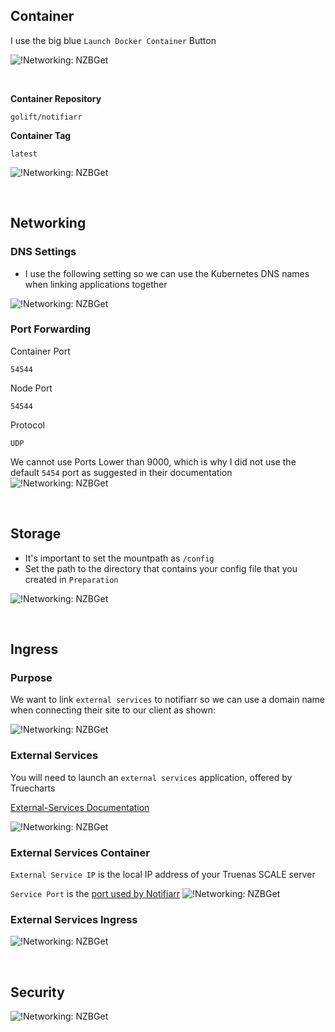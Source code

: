 ## Container

I use the big blue `Launch Docker Container` Button

![!Networking: NZBGet](images/launch-docker-image.png)

<br />

**Container Repository**

```
golift/notifiarr
```

**Container Tag**

```
latest
```

![!Networking: NZBGet](images/container.png)

<br />

## Networking

### DNS Settings

- I use the following setting so we can use the Kubernetes DNS names when linking applications together

![!Networking: NZBGet](images/networking.png)


### Port Forwarding

Container Port
```
54544
```
Node Port 
```
54544
```

Protocol
```
UDP
```
We cannot use Ports Lower than 9000, which is why I did not use the default `5454` port as suggested in their documentation
![!Networking: NZBGet](images/networking1.png)


<br />

## Storage

- It's important to set the mountpath as `/config`
- Set the path to the directory that contains your config file that you created in `Preparation`

![!Networking: NZBGet](images/storage_config.png)


<br />

## Ingress

### Purpose

We want to link `external services` to notifiarr so we can use a domain name when connecting their site to our client as shown:

![!Networking: NZBGet](images/networking_site.png)

### External Services

You will need to launch an `external services` application, offered by Truecharts

[External-Services Documentation](https://truecharts.org/manual/Quick-Start%20Guides/11-external-services/)

![!Networking: NZBGet](images/ingress.png)

### External Services Container

`External Service IP` is the local IP address of your Truenas SCALE server

`Service Port` is the [port used by Notifiarr](https://heavysetup.info/HeavySetup/applications/notifiarr/installation/#port-forwarding)
![!Networking: NZBGet](images/ingress-container.png)

### External Services Ingress

![!Networking: NZBGet](images/ingress-ingress.png)

<br />

## Security 

![!Networking: NZBGet](images/security.png)

<br />